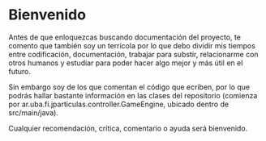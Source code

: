 # Bienvenido #

Antes de que enloquezcas buscando documentación del proyecto, te comento que también soy un terrícola por lo que debo dividir mis tiempos entre codificación, documentación, trabajar para substir, relacionarme con otros humanos y estudiar para poder hacer algo mejor y más útil en el futuro.

Sin embargo soy de los que comentan el código que ecriben, por lo que podrás hallar bastante información en las clases del repositorio (comienza por ar.uba.fi.jparticulas.controller.GameEngine, ubicado dentro de src/main/java).

Cualquier recomendación, crítica, comentario o ayuda será bienvenido.